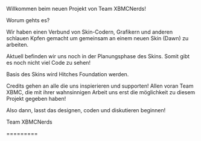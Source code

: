 
Willkommen beim neuen Projekt von Team XBMCNerds!

Worum gehts es?

Wir haben einen Verbund von Skin-Codern, Grafikern und anderen schlauen Kpfen gemacht um gemeinsam an einem neuen Skin (Dawn) zu arbeiten.

Aktuell befinden wir uns noch in der Planungsphase des Skins. Somit gibt es noch nicht viel Code zu sehen!

Basis des Skins wird Hitches Foundation werden.

Credits gehen an alle die uns inspierieren und supporten! Allen voran Team XBMC, die mit ihrer wahnsinnigen Arbeit uns erst die möglichkeit zu diesem Projekt gegeben haben!

Also dann, lasst das designen, coden und diskutieren beginnen!


Team XBMCNerds

=========
